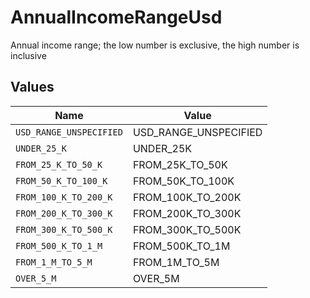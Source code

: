 # AnnualIncomeRangeUsd

Annual income range; the low number is exclusive, the high number is inclusive


## Values

| Name                    | Value                   |
| ----------------------- | ----------------------- |
| `USD_RANGE_UNSPECIFIED` | USD_RANGE_UNSPECIFIED   |
| `UNDER_25_K`            | UNDER_25K               |
| `FROM_25_K_TO_50_K`     | FROM_25K_TO_50K         |
| `FROM_50_K_TO_100_K`    | FROM_50K_TO_100K        |
| `FROM_100_K_TO_200_K`   | FROM_100K_TO_200K       |
| `FROM_200_K_TO_300_K`   | FROM_200K_TO_300K       |
| `FROM_300_K_TO_500_K`   | FROM_300K_TO_500K       |
| `FROM_500_K_TO_1_M`     | FROM_500K_TO_1M         |
| `FROM_1_M_TO_5_M`       | FROM_1M_TO_5M           |
| `OVER_5_M`              | OVER_5M                 |